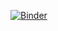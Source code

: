 [![Binder](https://mybinder.org/badge_logo.svg)](https://mybinder.org/v2/gh/github/jerryyeung/my-first-binder)
